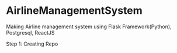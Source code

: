 # AirlineManagementSystem
Making Airline management system using Flask Framework(Python), Postgresql, ReactJS


Step 1: Creating Repo